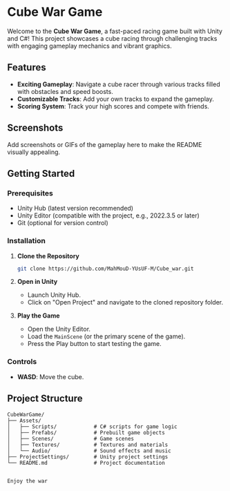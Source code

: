 # Cube War Game

Welcome to the **Cube War Game**, a fast-paced racing game built with Unity and C#! 
This project showcases a cube racing through challenging tracks with engaging gameplay mechanics and vibrant graphics.

## Features
- **Exciting Gameplay**: Navigate a cube racer through various tracks filled with obstacles and speed boosts.
- **Customizable Tracks**: Add your own tracks to expand the gameplay.
- **Scoring System**: Track your high scores and compete with friends.

## Screenshots
Add screenshots or GIFs of the gameplay here to make the README visually appealing.

## Getting Started

### Prerequisites
- Unity Hub (latest version recommended)
- Unity Editor (compatible with the project, e.g., 2022.3.5 or later)
- Git (optional for version control)

### Installation
1. **Clone the Repository**
   ```bash
   git clone https://github.com/MahMouD-YUsUF-M/Cube_war.git
   ```
2. **Open in Unity**
   - Launch Unity Hub.
   - Click on "Open Project" and navigate to the cloned repository folder.

3. **Play the Game**
   - Open the Unity Editor.
   - Load the `MainScene` (or the primary scene of the game).
   - Press the Play button to start testing the game.

### Controls
- **WASD**: Move the cube.


## Project Structure
```
CubeWarGame/
├── Assets/
│   ├── Scripts/            # C# scripts for game logic
│   ├── Prefabs/            # Prebuilt game objects
│   ├── Scenes/             # Game scenes
│   ├── Textures/           # Textures and materials
│   └── Audio/              # Sound effects and music
├── ProjectSettings/        # Unity project settings
└── README.md               # Project documentation


Enjoy the war
